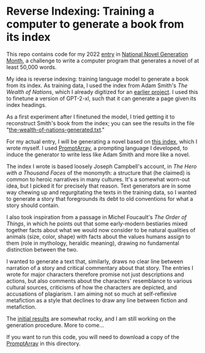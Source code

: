 # Reverse Indexing: Training a computer to generate a book from its index

This repo contains code for my 2022 [entry](https://github.com/NaNoGenMo/2022/issues/33)
in [National Novel Generation Month](https://nanogenmo.github.io/), a challenge to write a computer program that generates a novel of at least 50,000 words.

My idea is reverse indexing: training language model to generate a book from its index. As training data, I used the index from Adam Smith's _The Wealth of Nations_, which I already digitized for an [earlier project](https://github.com/jeffbinder/adamsmith). I used this to finetune a version of GPT-2-xl, such that it can generate a page given its index headings.

As a first experiment after I finetuned the model, I tried getting it to reconstruct Smith's book from the index; you can see the results in the file "[the-wealth-of-nations-generated.txt](https://github.com/jeffbinder/reverse-indexing/blob/main/the-wealth-of-nations-generated.txt)."

For my actual entry, I will be generating a novel based on [this index](https://github.com/jeffbinder/reverse-indexing/blob/main/index.txt), which I wrote myself. I used [PromptArray](https://github.com/jeffbinder/promptarray), a prompting language I developed, to induce the generator to write less like Adam Smith and more like a novel.

The index I wrote is based loosely Joseph Campbell's account, in _The Hero with a Thousand Faces_ of the monomyth: a structure that (he claimed) is common to heroic narratives in many cultures. It's a somewhat worn-out idea, but I picked it for precisely that reason. Text generators are in some way chewing up and regurgitating the texts in the training data, so I wanted to generate a story that foregrounds its debt to old conventions for what a story should contain.

I also took inspiration from a passage in Michel Foucault's _The Order of Things_, in which he points out that some early-modern bestiaries mixed together facts about what we would now consider to be natural qualities of animals (size, color, shape) with facts about the values humans assign to them (role in mythology, heraldic meaning), drawing no fundamental distinction between the two.

I wanted to generate a text that, similarly, draws no clear line between narration of a story and critical commentary about that story. The entries I wrote for major characters therefore promise not just descriptions and actions, but also comments about the characters' resemblance to various cultural sources, criticisms of how the characters are depicted, and accusations of plagiarism. I am aiming not so much at self-reflexive metafiction as a style that declines to draw any line between fiction and metafiction.

The [initial results](https://github.com/jeffbinder/reverse-indexing/blob/main/tomhero-v1.txt) are somewhat rocky, and I am still working on the generation procedure. More to come...

If you want to run this code, you will need to download a copy of the [PromptArray](https://github.com/jeffbinder/promptarray) in this directory.